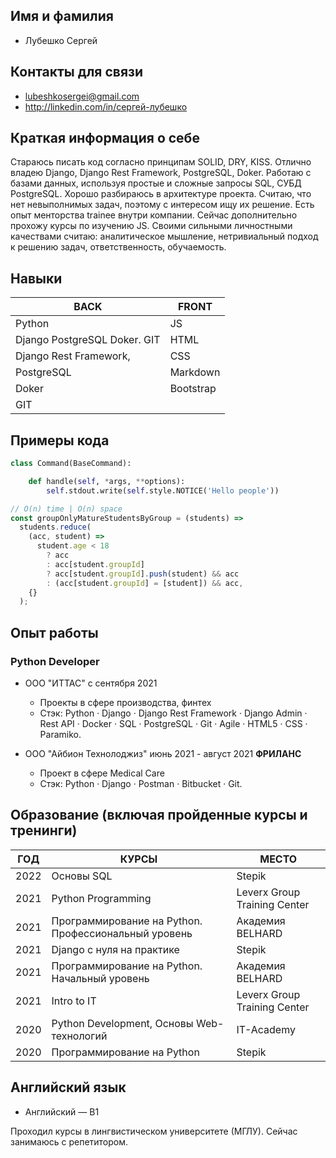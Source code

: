 ## Имя и фамилия

* Лубешко Сергей 

## Контакты для связи

* lubeshkosergei@gmail.com  
* http://linkedin.com/in/сергей-лубешко  

## Краткая информация о себе 

Стараюсь писать код согласно принципам SOLID, DRY, KISS. Отлично владею Django, Django Rest Framework, PostgreSQL, Doker. Работаю с базами данных, используя простые и сложные запросы SQL, СУБД PostgreSQL. Хорошо разбираюсь в архитектуре проекта.
Считаю, что нет невыполнимых задач, поэтому с интересом ищу их решение. Есть опыт менторства trainee внутри компании.
Сейчас дополнительно прохожу курсы по изучению JS. Своими сильными личностными качествами считаю: аналитическое мышление, нетривиальный подход к решению задач, ответственность, обучаемость.  

## Навыки 

| BACK                            | FRONT     |
| ------------------------------- | --------- |
| Python                          | JS        |
| Django   PostgreSQL  Doker. GIT | HTML      |
| Django Rest Framework,          | CSS       |
| PostgreSQL                      | Markdown  |
| Doker                           | Bootstrap |
| GIT                             |           |

## Примеры кода

```python
class Command(BaseCommand):

    def handle(self, *args, **options):
        self.stdout.write(self.style.NOTICE('Hello people'))
```

```js
// O(n) time | O(n) space
const groupOnlyMatureStudentsByGroup = (students) =>
  students.reduce(
    (acc, student) =>
      student.age < 18
        ? acc
        : acc[student.groupId]
        ? acc[student.groupId].push(student) && acc
        : (acc[student.groupId] = [student]) && acc,
    {}
  );

```

## Опыт работы

### Python Developer  

- ООО "ИТТАС"  c сентября 2021

  - Проекты в сфере производства, финтех
  - Стэк: Python · Django · Django Rest Framework · Django Admin · Rest API · Docker · SQL · PostgreSQL ·
    Git · Agile · HTML5 · CSS · Paramiko.  

- ООО "Айбион Технолоджиз"  июнь 2021 - август 2021 **ФРИЛАНС**

  * Проект в сфере Medical Care
  * Стэк: Python · Django · Postman · Bitbucket · Git.  

## Образование (включая пройденные курсы и тренинги)

| ГОД  | КУРСЫ                                                | МЕСТО                        |
| ---- | ---------------------------------------------------- | ---------------------------- |
| 2022 | Основы SQL                                           | Stepik                       |
| 2021 | Python Programming                                   | Leverx Group Training Center |
| 2021 | Программирование на Python. Профессиональный уровень | Академия BELHARD             |
| 2021 | Django с нуля на практике                            | Stepik                       |
| 2021 | Программирование на Python. Начальный уровень        | Академия BELHARD             |
| 2021 | Intro to IT                                          | Leverx Group Training Center |
| 2020 | Python Development, Основы Web-технологий            | IT-Academy                   |
| 2020 | Программирование на Python                           | Stepik                       |

## Английский язык 

* Английский — B1   

Проходил курсы в лингвистическом университете (МГЛУ). Сейчас занимаюсь с репетитором.